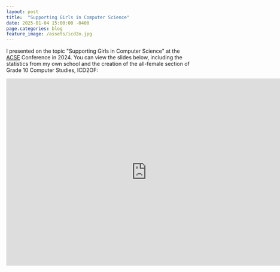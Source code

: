 ```yaml
---
layout: post
title:  "Supporting Girls in Computer Science"
date: 2025-01-04 15:00:00 -0400
page.categories: blog
feature_image: /assets/icd2o.jpg
---
```


I presented on the topic "Supporting Girls in Computer Science" at the [ACSE](https://acse.net) Conference in 2024. You can view the slides below, including the statistics from my own school and the creation of the all-female section of Grade 10 Computer Studies, ICD2OF:


<iframe src="https://docs.google.com/presentation/d/e/2PACX-1vQkVVBGa5pvDR2BxqbJUMeLbeBEwWolIP12wPvnfEVzz4BSOEPp7RrfwgqM7XwNXHqBJOYDUI-1OJoR/embed?start=false&loop=false&delayms=3000" frameborder="0" width="750" height="500" allowfullscreen="true" mozallowfullscreen="true" webkitallowfullscreen="true"></iframe>
